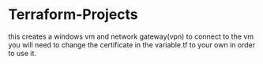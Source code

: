 # Terraform-Projects
this creates a windows vm and network gateway(vpn) to connect to the vm
you will need to change the certificate in the variable.tf to your own  in order to use it.
